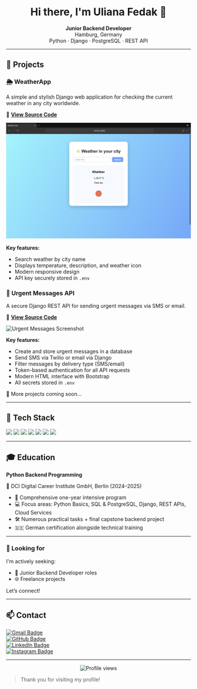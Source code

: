 <h1 align="center">Hi there, I'm Uliana Fedak 👋</h1>
<p align="center"><strong>Junior Backend Developer</strong><br>
Hamburg, Germany<br>
   Python · Django · PostgreSQL · REST API</p>

___

## 📌 Projects

### 🌦 WeatherApp
A simple and stylish Django web application for checking the current weather in any city worldwide.

🔗 **[View Source Code](https://github.com/UlyaFed/weatherapp)**

![Weather App Screenshot](https://github.com/UlyaFed/weatherapp/raw/main/screenshot.png)

**Key features:**
- Search weather by city name
- Displays temperature, description, and weather icon
- Modern responsive design
- API key securely stored in `.env`

### 🚨 Urgent Messages API
A secure Django REST API for sending urgent messages via SMS or email.

🔗 **[View Source Code](https://github.com/UlyaFed/urgent_messages_api)**

![Urgent Messages Screenshot](https://github.com/UlyaFed/urgent_messages_api/raw/main/view%20messages%20in%20browser.png)

**Key features:**
- Create and store urgent messages in a database
- Send SMS via Twilio or email via Django
- Filter messages by delivery type (SMS/email)
- Token-based authentication for all API requests
- Modern HTML interface with Bootstrap
- All secrets stored in `.env`

🧪 More projects coming soon...
___

## 🧰 Tech Stack
<p>
<img src="https://img.shields.io/badge/Python-3670A0?style=for-the-badge&logo=python&logoColor=fff"/>
<img src="https://img.shields.io/badge/Django-092E20?style=for-the-badge&logo=django&logoColor=white"/>
<img src="https://img.shields.io/badge/REST%20API-005571?style=for-the-badge&logo=fastapi&logoColor=white"/>
<img src="https://img.shields.io/badge/PostgreSQL-336791?style=for-the-badge&logo=postgresql&logoColor=white"/>
<img src="https://img.shields.io/badge/HTML5-E34F26?style=for-the-badge&logo=html5&logoColor=white"/>
<img src="https://img.shields.io/badge/CSS3-1572B6?style=for-the-badge&logo=css3&logoColor=white"/>
<img src="https://img.shields.io/badge/GitHub-181717?style=for-the-badge&logo=github&logoColor=white"/>
</p>

---

## 🎓 Education

**Python Backend Programming**  

📍 DCI Digital Career Institute GmbH, Berlin (2024–2025)  
- 🧠 Comprehensive one-year intensive program  
- 💻 Focus areas: Python Basics, SQL & PostgreSQL, Django, REST APIs, Cloud Services  
- 🛠️ Numerous practical tasks + final capstone backend project  
- 🇩🇪 German certification alongside technical training

___

### 🤝 Looking for

I'm actively seeking:

- 💼 Junior Backend Developer roles
- 🌐 Freelance projects

Let’s connect!

___

## 📫 Contact

<a href="mailto:fedak.ulya99@gmail.com" target="_blank" rel="noopener noreferrer">
  <img src="https://img.shields.io/badge/Gmail-D14836?style=for-the-badge&logo=gmail&logoColor=white" alt="Gmail Badge" />
</a>
<br>

<a href="https://github.com/UlyaFed" target="_blank" rel="noopener noreferrer">
  <img src="https://img.shields.io/badge/GitHub-181717?style=for-the-badge&logo=github&logoColor=white" alt="GitHub Badge" />
</a>
<br>

<a href="https://www.linkedin.com/in/uliana-fedak-010525377/" target="_blank" rel="noopener noreferrer">
  <img src="https://img.shields.io/badge/LinkedIn-0077B5?style=for-the-badge&logo=linkedin" alt="LinkedIn Badge" />
</a>
<br>

<a href="https://www.instagram.com/uliana_fedak/" target="_blank" rel="noopener noreferrer">
  <img src="https://img.shields.io/badge/Instagram-%23C13584?style=for-the-badge&logo=instagram&logoColor=white" alt="Instagram Badge" />
</a>

---

<p align="center">
  <img src="https://komarev.com/ghpvc/?username=UlyaFed&style=flat-square&color=blue" alt="Profile views"/>
</p>

> Thank you for visiting my profile!
